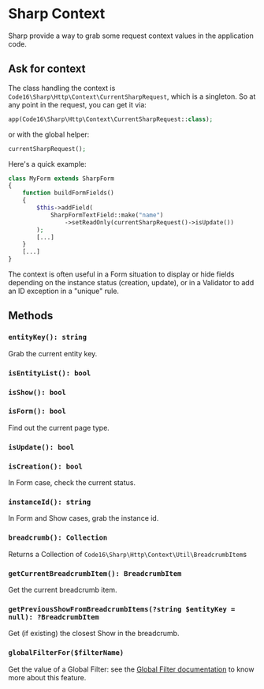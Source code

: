 # Sharp Context

Sharp provide a way to grab some request context values in the application code.

## Ask for context

The class handling the context is `Code16\Sharp\Http\Context\CurrentSharpRequest`, which is a singleton. So at any point in the request, you can get it via:

```php
app(Code16\Sharp\Http\Context\CurrentSharpRequest::class);
```

or with the global helper:

```php
currentSharpRequest();
```

Here's a quick example:

```php
class MyForm extends SharpForm
{
    function buildFormFields()
    {
        $this->addField(
            SharpFormTextField::make("name")
                ->setReadOnly(currentSharpRequest()->isUpdate())
        );
        [...]
    }
    [...]
}
```

The context is often useful in a Form situation to display or hide fields depending on the instance status (creation, update), or in a Validator to add an ID exception in a "unique" rule.

## Methods

### `entityKey(): string`

Grab the current entity key.

### `isEntityList(): bool`
### `isShow(): bool`
### `isForm(): bool`

Find out the current page type.

### `isUpdate(): bool`
### `isCreation(): bool`

In Form case, check the current status.

### `instanceId(): string`

In Form and Show cases, grab the instance id.

### `breadcrumb(): Collection`

Returns a Collection of `Code16\Sharp\Http\Context\Util\BreadcrumbItem`s

### `getCurrentBreadcrumbItem(): BreadcrumbItem`

Get the current breadcrumb item.

### `getPreviousShowFromBreadcrumbItems(?string $entityKey = null): ?BreadcrumbItem`

Get (if existing) the closest Show in the breadcrumb.

### `globalFilterFor($filterName)`

Get the value of a Global Filter: see the [Global Filter documentation](filters.md) to know more about this feature.

